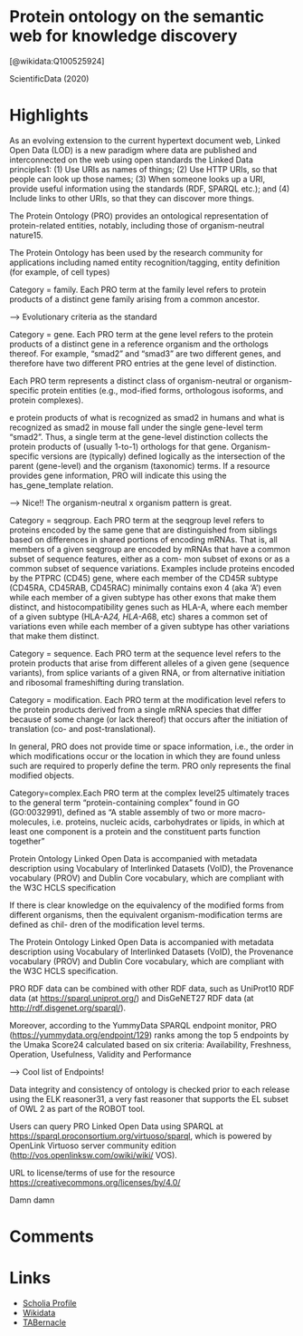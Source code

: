 
Protein ontology on the semantic web for knowledge discovery
============================================================
  
  [@wikidata:Q100525924]  

ScientificData            (2020)
# Highlights
As an evolving extension to the current hypertext document web, Linked Open Data (LOD) is a new paradigm where data are published and interconnected on the web using open standards
the Linked Data principles1: 
(1) Use URIs as names of things; 
(2) Use HTTP URIs, so that people can look up those names; 
(3) When someone looks up a URI, provide useful information using the standards (RDF, SPARQL etc.); and 
(4) Include links to other URIs, so that they can discover more things.

The Protein Ontology (PRO) provides an ontological representation of protein-related entities, notably, including those of organism-neutral nature15.

The Protein Ontology has been used by the research community for applications including named entity recognition/tagging, entity definition (for example, of cell types)

Category = family. Each PRO term at the family level refers to protein products of a distinct gene family arising from a common ancestor.

--> Evolutionary criteria as the standard

Category = gene. Each PRO term at the gene level refers to the protein products of a distinct gene in a reference organism and the orthologs thereof. For example, “smad2” and “smad3” are two different genes, and therefore have two different PRO entries at the gene level of distinction.

Each PRO term represents a distinct class of organism-neutral or organism-specific protein entities (e.g., mod-ified forms, orthologous isoforms, and protein complexes).

e protein products of what is recognized as smad2 in humans and what is recognized as smad2 in mouse fall under the single gene-level term “smad2”. Thus, a single term at the gene-level distinction collects the protein products of (usually 1-to-1) orthologs for that gene. Organism-specific versions are (typically) defined logically as the intersection of the parent (gene-level) and the organism (taxonomic) terms. If a resource provides gene information, PRO will indicate this using the has_gene_template relation.

--> Nice!! The organism-neutral x organism pattern is great.


Category = seqgroup. Each PRO term at the seqgroup level refers to proteins encoded by the same gene that are distinguished from siblings based on differences in shared portions of encoding mRNAs. That is, all members of a given seqgroup are encoded by mRNAs that have a common subset of sequence features, either as a com- mon subset of exons or as a common subset of sequence variations.
Examples include proteins encoded by the PTPRC (CD45) gene, where each member of the CD45R subtype (CD45RA, CD45RAB, CD45RAC) minimally contains exon 4 (aka ‘A’) even while each member of a given subtype has other exons that make them distinct, and histocompatibility genes such as HLA-A, where each member of a given subtype (HLA-A*24, HLA-A*68, etc) shares a common set of variations even while each member of a given subtype has other variations that make them distinct.

Category = sequence. Each PRO term at the sequence level refers to the protein products that arise from different alleles of a given gene (sequence variants), from splice variants of a given RNA, or from alternative initiation and ribosomal frameshifting during translation.

Category = modification. Each PRO term at the modification level refers to the protein products derived from a single mRNA species that differ because of some change (or lack thereof) that occurs after the initiation of translation (co- and post-translational).

In general, PRO does not provide time or space information, i.e., the order in which modifications occur or the location in which they are found unless such are required to properly define the term. PRO only represents the final modified objects.

Category=complex.Each  PRO  term  at  the  complex  level25  ultimately  traces  to  the  general  term  “protein-containing complex” found in GO (GO:0032991), defined as “A stable assembly of two or more macro-molecules, i.e. proteins, nucleic acids, carbohydrates or lipids, in which at least one component is a protein and the constituent parts function together”

Protein Ontology Linked Open Data is accompanied with metadata description using Vocabulary of Interlinked Datasets (VoID), the Provenance vocabulary (PROV) and Dublin Core vocabulary, which are compliant with the W3C HCLS specification


If there is clear knowledge on the equivalency of the modified forms from different organisms, then the equivalent organism-modification terms are defined as chil- dren of the modification level terms.

The Protein Ontology Linked Open Data is accompanied with metadata description using Vocabulary of Interlinked Datasets (VoID), the Provenance vocabulary (PROV) and Dublin Core vocabulary, which are compliant with the W3C HCLS specification.

PRO RDF data can be combined with other RDF data, such as UniProt10 RDF data (at https://sparql.uniprot.org/) and DisGeNET27 RDF data (at http://rdf.disgenet.org/sparql/).

Moreover, according to the YummyData SPARQL endpoint monitor, PRO (https://yummydata.org/endpoint/129) ranks among the top 5 endpoints by the Umaka Score24 calculated based on six criteria: Availability, Freshness, Operation, Usefulness, Validity and Performance

--> Cool list of Endpoints!

Data integrity and consistency of ontology is checked prior to each release using the ELK reasoner31, a very fast reasoner that supports the EL subset of OWL 2 as part of the ROBOT tool.

Users can query PRO Linked Open Data using SPARQL at https://sparql.proconsortium.org/virtuoso/sparql, which is powered by OpenLink Virtuoso server community edition (http://vos.openlinksw.com/owiki/wiki/ VOS).

URL to license/terms of use for the resource 	https://creativecommons.org/licenses/by/4.0/

Damn damn
# Comments

# Links
  
 * [Scholia Profile](https://scholia.toolforge.org/work/Q100525924)  
 * [Wikidata](https://www.wikidata.org/wiki/Q100525924)  
 * [TABernacle](https://tabernacle.toolforge.org/?#/tab/manual/Q100525924/P921%3BP4510)  
